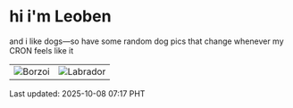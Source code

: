 # hi i'm Leoben

and i like dogs—so have some random dog pics that change whenever my CRON feels like it

|  |  |
|--------|----------|
| ![Borzoi](https://random-dog-vercel.vercel.app/api/random-borzoi?v=1759879062) | ![Labrador](https://random-dog-vercel.vercel.app/api/random-labrador?v=1759879062) |

Last updated: 2025-10-08 07:17 PHT
